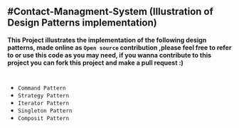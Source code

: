 #Contact-Managment-System (Illustration of Design Patterns implementation) 
-
<b>This Project illustrates the implementation of the following design patterns, made online as `Open source` contribution
,please feel free to refer to or use this code as you may need, if you wanna contribute to this project you can fork this 
project and make a pull request :)
</b>
# 
* `Command Pattern`
* `Strategy Pattern`
* `Iterator Pattern`
* `Singleton Pattern`
* `Composit Pattern`
#
